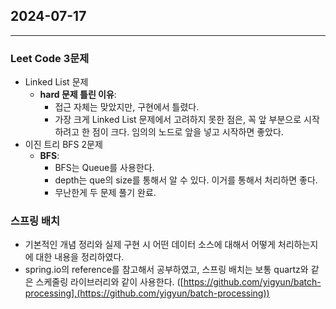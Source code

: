 ## 2024-07-17

-------------------

### Leet Code 3문제

- Linked List 문제
  - **hard 문제 틀린 이유**:
    - 접근 자체는 맞았지만, 구현에서 틀렸다.
    - 가장 크게 Linked List 문제에서 고려하지 못한 점은, 꼭 앞 부분으로 시작하려고 한 점이 크다. 임의의 노드로 앞을 넣고 시작하면 좋았다.
- 이진 트리 BFS 2문제
  - **BFS**:
    - BFS는 Queue를 사용한다.
    - depth는 que의 size를 통해서 알 수 있다. 이거를 통해서 처리하면 좋다.
    - 무난한게 두 문제 풀기 완료.

### 스프링 배치

- 기본적인 개념 정리와 실제 구현 시 어떤 데이터 소스에 대해서 어떻게 처리하는지에 대한 내용을 정리하였다.
- spring.io의 reference를 참고해서 공부하였고, 스프링 배치는 보통 quartz와 같은 스케줄링 라이브러리와 같이 사용한다.
([https://github.com/yigyun/batch-processing],(https://github.com/yigyun/batch-processing))